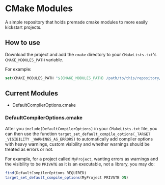 # CMake Modules

A simple repository that holds premade cmake modules to more easily kickstart projects.

## How to use

Download the project and add the `cmake` directory to your `CMakeLists.txt`'s `CMAKE_MODULES_PATH`
variable.

For example:

```cmake
set(CMAKE_MODULES_PATH "${CMAKE_MODULES_PATH} /path/to/this/repository/cmake_modules/cmake")
```

## Current Modules

- DefaultCompilerOptions.cmake

### DefaultCompilerOptions.cmake

After you `include(DefaultCompilerOptions)` in your `CMakeLists.txt` file, you can then use the
function `target_set_default_compile_options(_TARGET _VISIBILITY _WARNINGS_AS_ERRORS)` to
automatically add compiler options with heavy warnings, custom visibility and whether warnings
should be treated as errors or not.

For example, for a project called `MyProject`, wanting errors as warnings and the visibility to be
`PRIVATE` as it is an executable, not a library, you may do:

```cmake
find(DefaultCompilerOptions REQUIRED)
target_set_default_compile_options(MyProject PRIVATE ON)
```
